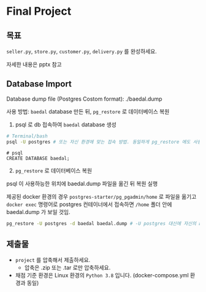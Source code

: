 # Final Project

## 목표

<code>seller.py</code>, <code>store.py</code>, <code>customer.py</code>, <code>delivery.py</code> 를 완성하세요.


자세한 내용은 pptx 참고

## Database Import

Database dump file (Postgres Costom format): ./baedal.dump

사용 방법: <code>baedal</code> database 만든 뒤, <code>pg_restore</code> 로 데이터베이스 복원

1. psql 로 db 접속하여 <code>baedal</code> database 생성
```bash
# Terminal/bash
psql -U postgres # 또는 자신 환경에 맞는 접속 방법. 동일하게 pg_restore 에도 사용
```

```psql
# psql
CREATE DATABASE baedal;
```

2. <code>pg_restore</code> 로 데이터베이스 복원

psql 이 사용하능한 위치에 baedal.dump 파일을 옮긴 뒤 복원 실행

제공된 docker 환경의 경우 <code>postgres-starter/pg_pgadmin/home</code> 로 파일을 옮기고 <code>docker exec</code> 명령어로 postgres 컨테이너에서 접속하면 <code>/home</code> 폴더 안에 baedal.dump 가 보일 것임.

```bash
pg_restore -U postgres -d baedal baedal.dump # -U postgres 대신에 자신의 DB 접속 정보 psql 과 동일하게 사용
```


## 제출물

- <code>project</code> 를 압축해서 제출하세요.
    - 압축은 .zip 또는 .tar 로만 압축하세요.
- 채점 기준 환경은 Linux 환경의 <code>Python 3.8</code> 입니다. (docker-compose.yml 환경과 동일)